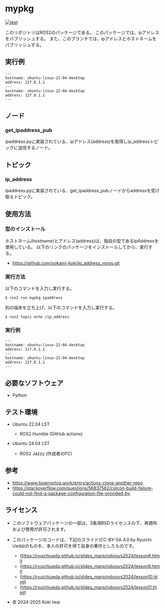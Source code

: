 # mypkg

[![test](https://github.com/ookami-koki/mypkg/actions/workflows/test.yml/badge.svg)](https://github.com/ookami-koki/mypkg/actions/workflows/test.yml)

このリポジトリはROS2のパッケージである。
このパッケージでは、ipアドレスをパブリッシュする。
また、このブランチでは、ipアドレスとホストネームをパブリッシュする。

## 実行例

```
---
hostname: ubuntu-linux-22-04-desktop
address: 127.0.1.1
---
hostname: ubuntu-linux-22-04-desktop
address: 127.0.1.1
---

```

## ノード

### get_ipaddress_pub

ipaddress.pyに実装されている、ipアドレス(address)を取得しip_addressトピックに送信するノード。

## トピック

### ip_address

ipaddress.pyに実装されている、get_ipaddress_pubノードからaddressを受け取るトピック。

## 使用方法

### 型のインストール

ホストネーム(hostname)とアドレス(address)は、独自の型であるIpAddressを使用している。
以下のリンクのパッケージをインストールしてから、実行する。


- https://github.com/ookami-koki/ip_address_msgs.git

### 実行方法

以下のコマンドを入力し実行する。

```
$ ros2 run mypkg ipaddress
```

別の端末を立ち上げ、以下のコマンドを入力し実行する。

```
$ ros2 topic echo /ip_address
```

### 実行例

```
---
hostname: ubuntu-linux-22-04-desktop
address: 127.0.1.1
---
hostname: ubuntu-linux-22-04-desktop
address: 127.0.1.1
---

```

## 必要なソフトウェア
- Python

## テスト環境
- Ubuntu 22.04 LST
    - ROS2 Humble (GitHub actions)

- Ubuntu 24.04 LST
    - ROS2 Jazzy (作成者のPC)

## 参考
- https://www.bioerrorlog.work/entry/actions-clone-another-repo
- https://stackoverflow.com/questions/56837562/colcon-build-failure-could-not-find-a-package-configuration-file-provided-by

## ライセンス
- このソフトウェアパッケージの一部は、3条項BSDライセンスの下、再頒布および使用が許可されます。
- このパッケージのコードは、下記のスライド(CC-BY-SA 4.0 by Ryuichi Ueda)のものを、本人の許可を得て自身の著作としたものです。
    - (https://ryuichiueda.github.io/slides_marp/robosys2024/lesson8.html)
    - (https://ryuichiueda.github.io/slides_marp/robosys2024/lesson9.html)
    - (https://ryuichiueda.github.io/slides_marp/robosys2024/lesson10.html)
    - (https://ryuichiueda.github.io/slides_marp/robosys2024/lesson11.html)

- © 2024-2025 Koki Iwai
